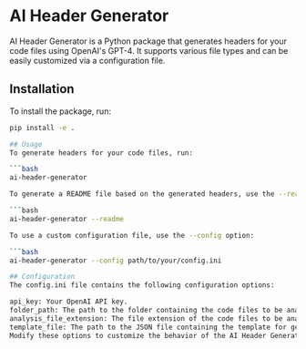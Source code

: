 # AI Header Generator

AI Header Generator is a Python package that generates headers for your code files using OpenAI's GPT-4. It supports various file types and can be easily customized via a configuration file.

## Installation

To install the package, run:

```bash
pip install -e .

## Usage
To generate headers for your code files, run:

```bash
ai-header-generator

To generate a README file based on the generated headers, use the --readme option:

```bash
ai-header-generator --readme

To use a custom configuration file, use the --config option:

```bash
ai-header-generator --config path/to/your/config.ini

## Configuration
The config.ini file contains the following configuration options:

api_key: Your OpenAI API key.
folder_path: The path to the folder containing the code files to be analyzed.
analysis_file_extension: The file extension of the code files to be analyzed (e.g., .sql).
template_file: The path to the JSON file containing the template for generating headers.
Modify these options to customize the behavior of the AI Header Generator.